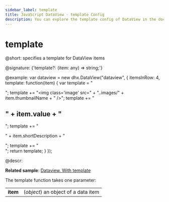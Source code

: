 ```yaml
---
sidebar_label: template
title: JavaScript DataView - template Config 
description: You can explore the template config of DataView in the documentation of the DHTMLX JavaScript UI library. Browse developer guides and API reference, try out code examples and live demos, and download a free 30-day evaluation version of DHTMLX Suite 7.
---
```


# template

@short: specifies a template for DataView items

@signature: {'template?: (item: any) => string;'}

@example:
var dataview = new dhx.DataView("dataview", {
	itemsInRow: 4, 
    template: function(item) {
		var template = "<div class='item_wrap'>";
		template += "<img class='image' src=" + "..images/" + item.thumbnailName + " />";
		template += "<h2 class='title'>" + item.value + "</h2>";
		template += "<p class='description'>" + item.shortDescription + "</p>";
		template += "</div>";
		return template;
	}
});

@descr:

**Related sample**: [Dataview. With template](https://snippet.dhtmlx.com/d6l6grr7)

The template function takes one parameter:

<table>
	<tbody>
        <tr>
			<td><b>item</b></td>
			<td>(<i>object</i>) an object of a data item</td>
		</tr>
    </tbody>
</table>

[comment]: # (@related: dataview/configuration.md#template-for-dataview-items)

[comment]: # (@relateapi: dataview/api/dataview_eventhandlers_config.md)
